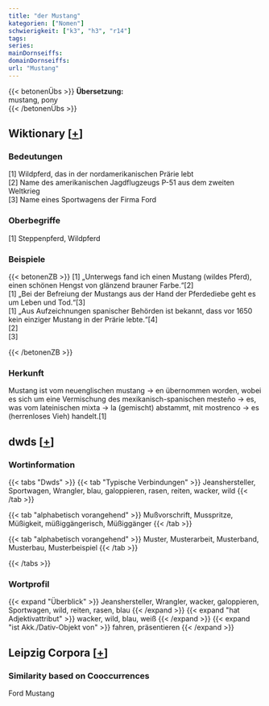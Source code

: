 ```yaml
---
title: "der Mustang"
kategorien: ["Nomen"]
schwierigkeit: ["k3", "h3", "r14"]
tags:
series:
mainDornseiffs:
domainDornseiffs:
url: "Mustang"
---
```


{{< betonenÜbs >}}
**Übersetzung:**  
mustang, pony  
{{< /betonenÜbs >}}

## Wiktionary [[+](https://de.wiktionary.org/wiki/Mustang)]

### Bedeutungen
[1] Wildpferd, das in der nordamerikanischen Prärie lebt  
[2] Name des amerikanischen Jagdflugzeugs P-51 aus dem zweiten Weltkrieg  
[3] Name eines Sportwagens der Firma Ford  

### Oberbegriffe
[1] Steppenpferd, Wildpferd  

### Beispiele
{{< betonenZB >}}
[1] „Unterwegs fand ich einen Mustang (wildes Pferd), einen schönen Hengst von glänzend brauner Farbe.“[2]  
[1] „Bei der Befreiung der Mustangs aus der Hand der Pferdediebe geht es um Leben und Tod.“[3]  
[1] „Aus Aufzeichnungen spanischer Behörden ist bekannt, dass vor 1650 kein einziger Mustang in der Prärie lebte.“[4]  
[2]  
[3]  

{{< /betonenZB >}}
### Herkunft
Mustang ist vom neuenglischen mustang → en übernommen worden, wobei es sich um eine Vermischung des mexikanisch-spanischen mesteño → es, was vom lateinischen mixta → la (gemischt) abstammt, mit mostrenco → es (herrenloses Vieh) handelt.[1]  



## dwds [[+](https://www.dwds.de/wb/Mustang)]

### Wortinformation
{{< tabs "Dwds" >}}
{{< tab "Typische Verbindungen" >}}
Jeanshersteller, Sportwagen, Wrangler, blau, galoppieren, rasen, reiten, wacker, wild
{{< /tab >}}

{{< tab "alphabetisch vorangehend" >}}
Mußvorschrift, Musspritze, Müßigkeit, müßiggängerisch, Müßiggänger
{{< /tab >}}

{{< tab "alphabetisch vorangehend" >}}
Muster, Musterarbeit, Musterband, Musterbau, Musterbeispiel
{{< /tab >}}

{{< /tabs >}}

### Wortprofil
{{< expand "Überblick" >}} Jeanshersteller, Wrangler, wacker, galoppieren, Sportwagen, wild, reiten, rasen, blau {{< /expand >}}
{{< expand "hat Adjektivattribut" >}} wacker, wild, blau, weiß {{< /expand >}}
{{< expand "ist Akk./Dativ-Objekt von" >}} fahren, präsentieren {{< /expand >}}

## Leipzig Corpora [[+](https://corpora.uni-leipzig.de/en/res?word=Mustang&corpusId=deu_newscrawl-public_2018)]


### Similarity based on Cooccurrences
Ford Mustang

